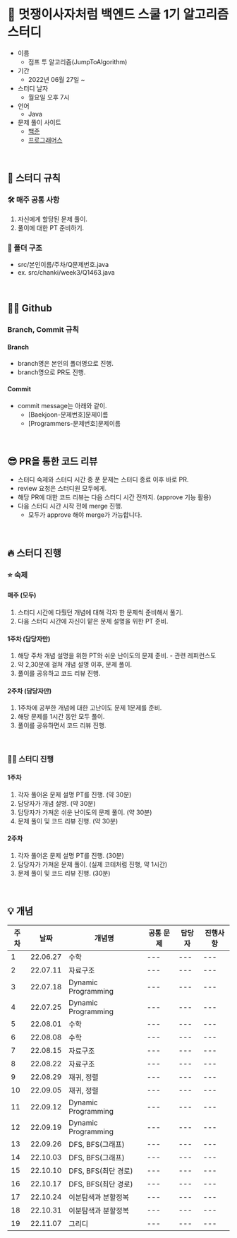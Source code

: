 # 🦁 멋쟁이사자처럼 백엔드 스쿨 1기 알고리즘 스터디
- 이름
  - 점프 투 알고리즘(JumpToAlgorithm)
- 기간
  - 2022년 06월 27일 ~
- 스터디 날자
  - 월요일 오후 7시
- 언어
  - Java
- 문제 풀이 사이트
  - <a href="https://www.acmicpc.net/">백준</a>
  - <a href="https://school.programmers.co.kr/learn/challenges">프로그래머스</a>
  
<br>

## 🚨 스터디 규칙

### 🛠 매주 공통 사항
1. 자신에게 할당된 문제 풀이.
2. 풀이에 대한 PT 준비하기.

### 📂 폴더 구조
- src/본인이름/주차/Q문제번호.java
- ex. src/chanki/week3/Q1463.java

<br>

## 👨‍💻 Github

### Branch, Commit 규칙
#### Branch
- branch명은 본인의 폴더명으로 진행.
- branch명으로 PR도 진행.

#### Commit
- commit message는 아래와 같이.
  - [Baekjoon-문제번호]문제이름
  - [Programmers-문제번호]문제이름
  
<br>
  
## 😎 PR을 통한 코드 리뷰
- 스터디 숙제와 스터디 시간 중 푼 문제는 스터디 종료 이후 바로 PR.
- review 요청은 스터디원 모두에게.
- 해당 PR에 대한 코드 리뷰는 다음 스터디 시간 전까지. (approve 기능 활용)
- 다음 스터디 시간 시작 전에 merge 진행.
  - 모두가 approve 해야 merge가 가능합니다.
  
<br>

## 🔥 스터디 진행

### ⭐️ 숙제
  #### 매주 (모두)
  1. 스터디 시간에 다뤘던 개념에 대해 각자 한 문제씩 준비해서 풀기.
  2. 다음 스터디 시간에 자신이 맡은 문제 설명을 위한 PT 준비.
  #### 1주차 (담당자만)
  1. 해당 주차 개념 설명을 위한 PT와 쉬운 난이도의 문제 준비.
    - 관련 레퍼런스도
  2. 약 2,30분에 걸쳐 개념 설명 이후, 문제 풀이.
  3. 풀이를 공유하고 코드 리뷰 진행.
  #### 2주차 (담당자만)
  1. 1주차에 공부한 개념에 대한 고난이도 문제 1문제를 준비.
  2. 해당 문제를 1시간 동안 모두 풀이.
  3. 풀이를 공유하면서 코드 리뷰 진행.
    
<br>

### 👨‍💻 스터디 진행
  #### 1주차
  1. 각자 풀어온 문제 설명 PT를 진행. (약 30분)
  2. 담당자가 개념 설명. (약 30분)
  3. 담당자가 가져온 쉬운 난이도의 문제 풀이. (약 30분)
  4. 문제 풀이 및 코드 리뷰 진행. (약 30분)

  #### 2주차
  1. 각자 풀어온 문제 설명 PT를 진행. (30분)
  2. 담당자가 가져온 문제 풀이. (실제 코테처럼 진행, 약 1시간)
  3. 문제 풀이 및 코드 리뷰 진행. (30분)
  
<br>

## 💡 개념
|주차|날짜|개념명|공통 문제|담당자|진행사항|
|---|---|---|---|---|---|
|1|22.06.27|수학|---|---|---|
|2|22.07.11|자료구조|---|---|---|
|3|22.07.18|Dynamic Programming|---|---|---|
|4|22.07.25|Dynamic Programming|---|---|---|
|5|22.08.01|수학|---|---|---|
|6|22.08.08|수학|---|---|---|
|7|22.08.15|자료구조|---|---|---|
|8|22.08.22|자료구조|---|---|---|
|9|22.08.29|재귀, 정렬|---|---|---|
|10|22.09.05|재귀, 정렬|---|---|---|
|11|22.09.12|Dynamic Programming|---|---|---|
|12|22.09.19|Dynamic Programming|---|---|---|
|13|22.09.26|DFS, BFS(그래프)|---|---|---|
|14|22.10.03|DFS, BFS(그래프)|---|---|---|
|15|22.10.10|DFS, BFS(최단 경로)|---|---|---|
|16|22.10.17|DFS, BFS(최단 경로)|---|---|---|
|17|22.10.24|이분탐색과 분할정복|---|---|---|
|18|22.10.31|이분탐색과 분할정복|---|---|---|
|19|22.11.07|그리디|---|---|---|

